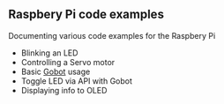 ## Raspbery Pi code examples

Documenting various code examples for the Raspbery Pi

- Blinking an LED
- Controlling a Servo motor
- Basic [Gobot](https://gobot.io/) usage
- Toggle LED via API with Gobot
- Displaying info to OLED
